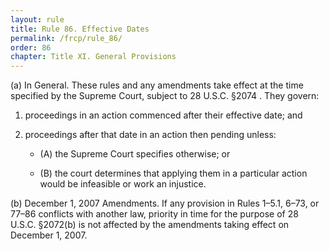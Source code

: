 ```yaml
---
layout: rule
title: Rule 86. Effective Dates
permalink: /frcp/rule_86/
order: 86
chapter: Title XI. General Provisions
---
```


(a) In General. These rules and any amendments take effect at the time specified by the Supreme Court, subject to 28 U.S.C. §2074 . They govern:


1. proceedings in an action commenced after their effective date; and


2. proceedings after that date in an action then pending unless:


    - (A) the Supreme Court specifies otherwise; or


    - (B) the court determines that applying them in a particular action would be infeasible or work an injustice.


(b) December 1, 2007 Amendments. If any provision in Rules 1–5.1, 6–73, or 77–86 conflicts with another law, priority in time for the purpose of 28 U.S.C. §2072(b) is not affected by the amendments taking effect on December 1, 2007.
